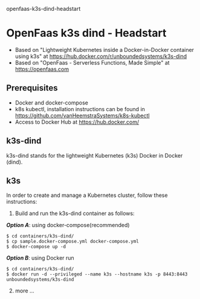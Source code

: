 openfaas-k3s-dind-headstart
# OpenFaas k3s dind - Headstart
- Based on "Lightweight Kubernetes inside a Docker-in-Docker container using k3s" at https://hub.docker.com/r/unboundedsystems/k3s-dind
- Based on "OpenFaas - Serverless Functions, Made Simple" at https://openfaas.com

## Prerequisites
- Docker and docker-compose
- k8s kubectl, installation instructions can be found in https://github.com/vanHeemstraSystems/k8s-kubectl
- Access to Docker Hub at https://hub.docker.com/

## k3s-dind
k3s-dind stands for the lightweight Kubernetes (k3s) Docker in Docker (dind).

## k3s
In order to create and manage a Kubernetes cluster, follow these instructions:

1. Build and run the k3s-dind container as follows:

***Option A***: using docker-compose(recommended)
```
$ cd containers/k3s-dind/
$ cp sample.docker-compose.yml docker-compose.yml
$ docker-compose up -d
```

***Option B***: using Docker run
```
$ cd containers/k3s-dind/
$ docker run -d --privileged --name k3s --hostname k3s -p 8443:8443 unboundedsystems/k3s-dind
```

2. more ...
